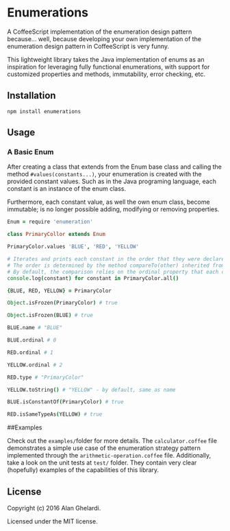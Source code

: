 # Enumerations

A CoffeeScript implementation of the enumeration design pattern because... well, because developing your own implementation of the enumeration design pattern in CoffeeScript is very funny.

This lightweight library takes the Java implementation of enums as an inspiration for leveraging fully functional enumerations, with support for customized properties and methods, immutability, error checking, etc.

## Installation

```shell
npm install enumerations
```

## Usage

### A Basic Enum

After creating a class that extends from the Enum base class and calling the method `#values(constants...)`, your enumeration is created with the provided constant values. Such as in the Java programing language, each constant is an instance of the enum class.

Furthermore, each constant value, as well the own enum class, become immutable; is no longer possible adding, modifying or removing properties.

```coffeescript
Enum = require 'enumeration'

class PrimaryCollor extends Enum

PrimaryColor.values 'BLUE', 'RED', 'YELLOW'

# Iterates and prints each constant in the order that they were declared
# The order is determined by the method compareTo(other) inherited from the base enum class
# By default, the comparison relies on the ordinal property that each constant has (more about it bellow)
console.log(constant) for constant in PrimaryColor.all() 

{BLUE, RED, YELLOW} = PrimaryColor

Object.isFrozen(PrimaryColor) # true

Object.isFrozen(BLUE) # true

BLUE.name # "BLUE"

BLUE.ordinal # 0

RED.ordinal # 1

YELLOW.ordinal # 2

RED.type # "PrimaryColor"

YELLOW.toString() # "YELLOW" - by default, same as name

BLUE.isConstantOf(PrimaryColor) # true

RED.isSameTypeAs(YELLOW) # true
```

##Examples

Check out the `examples/`folder for more details. The `calculator.coffee` file demonstrates a simple use case of the enumeration strategy pattern implemented through the `arithmetic-operation.coffee` file. Additionally, take a look on the unit tests at `test/` folder. They contain very clear (hopefully) examples of the capabilities of this library.

## License

Copyright (c) 2016 Alan Ghelardi.

Licensed under the MIT license.
